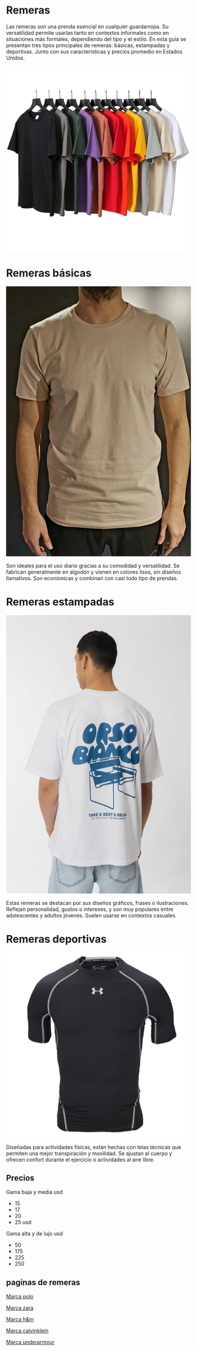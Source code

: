 # Remeras
Las remeras son una prenda esencial en cualquier guardarropa.
Su versatilidad permite usarlas tanto en contextos informales como en situaciones más formales, dependiendo del tipo y el estilo. En esta guía se presentan tres tipos principales de remeras: básicas, estampadas y deportivas.
Junto con sus características y precios promedio en Estados Unidos.

![remeras](remerasgeneral.jpg)





# Remeras básicas
![basica](remerabasica.jpeg)

Son ideales para el uso diario gracias a su comodidad y versatilidad. Se fabrican generalmente en algodón y vienen en colores lisos, sin diseños llamativos. Son económicas y combinan con casi todo tipo de prendas.




# Remeras estampadas
![estampado](remeraestampado.jpg)

Estas remeras se destacan por sus diseños gráficos, frases o ilustraciones. Reflejan personalidad, gustos o intereses, y son muy populares entre adolescentes y adultos jóvenes. Suelen usarse en contextos casuales.




# Remeras deportivas

![deporte](remeradeporte.jpeg)

Diseñadas para actividades físicas, están hechas con telas técnicas que permiten una mejor transpiración y movilidad. Se ajustan al cuerpo y ofrecen confort durante el ejercicio o actividades al aire libre.


## Precios

Gama baja y media usd

- 15
- 17
- 20
- 25 usd

Gama alta y de lujo usd

- 50
- 175
- 225 
- 250
 
## paginas de remeras

[Marca polo](https://poloclub.com.ar/)

[Marca zara](https://www.zara.com/ar/)

[Marca h&m](https://www2.hm.com)

[Marca calvinklein](https://www.calvinklein.us/en)

[Marca underarmour](https://www.underarmour.com.ar/)
